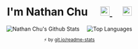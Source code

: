  <div align="center">
  <h1 align="center">
    I'm Nathan Chu
    &nbsp;&nbsp;&nbsp;
    <a href="https://nathanchu.com/">
      <img height="24" width="24" src="https://raw.githubusercontent.com/nthnchu/nthnchu/master/assets/link.svg">
    </a>
    &nbsp;&nbsp;&nbsp;
    <a href="https://github.com/nthnchu">
      <img height="24" width="24" src="https://raw.githubusercontent.com/nthnchu/nthnchu/master/assets/github-mark.svg">
    </a>
  </h1>
  <div align="center">
    <img alt="Nathan Chu's Github Stats" src="https://github-readme-stats.vercel.app/api?username=nthnchu&cache_seconds=1800&count_private=true&line_height=27&theme={{ random_theme }}&show_icons=true" />
    &nbsp;&nbsp;&nbsp;
    <img alt="Top Languages" src="https://github-readme-stats.vercel.app/api/top-langs?username=nthnchu&cache_seconds=1800&theme={{ random_theme }}" />
    <sub>
      <p align="center">
        ⚡️ by <a target="_blank" href="https://git.io/readme-stats">git.io/readme-stats</a>
      </p>
    </sub>
  </div>
</div>
<!--
**nthnchu/nthnchu** is a ✨ _special_ ✨ repository because its `README.md` (this file) appears on your GitHub profile.

Here are some ideas to get you started:

- 🔭 I’m currently working on ...
- 🌱 I’m currently learning ...
- 👯 I’m looking to collaborate on ...
- 🤔 I’m looking for help with ...
- 💬 Ask me about ...
- 📫 How to reach me: ...
- 😄 Pronouns: ...
- ⚡ Fun fact: ...
-->
